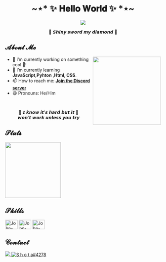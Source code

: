<h1 align="center">~⋆* ✨ 𝐇𝐞𝐥𝐥𝐨 𝐖𝐨𝐫𝐥𝐝 ✨ *⋆~</h1>

<div align="center">
  <img src="https://user-images.githubusercontent.com/43749971/134115180-acb39488-27bf-495a-8cfe-6d71852db396.gif">
</div>

<p align="center">🎵 𝙎𝙝𝙞𝙣𝙮 𝙨𝙬𝙤𝙧𝙙 𝙢𝙮 𝙙𝙞𝙖𝙢𝙤𝙣𝙙 🎵</p>

<h2>𝓐𝓫𝓸𝓾𝓽 𝓜𝓮</h2>

<img src="https://user-images.githubusercontent.com/43749971/134393227-26ca48dc-c446-4d55-93d0-5ff4deeb4977.gif" align="right" height="220">

<ul>
  <li>🔭 I’m currently working on something cool 🚀!</li>
  <li>🌱 I’m currently learning <b>JavaScript,Pyhton ,Html, CSS</b>.</li>
  <li>📫 How to reach me: <b><a href="https://discord.gg/jzYyQZJBtb">Join the Discord server</a></b></li>
  <li>😄 Pronouns: He/Him</li>
</ul>

<br>

<p align="center">
  🎵 𝙄 𝙠𝙣𝙤𝙬 𝙞𝙩'𝙨 𝙝𝙖𝙧𝙙 𝙗𝙪𝙩 𝙞𝙩 🎵<br>
  𝙬𝙤𝙣'𝙩 𝙬𝙤𝙧𝙠 𝙪𝙣𝙡𝙚𝙨𝙨 𝙮𝙤𝙪 𝙩𝙧𝙮
</p>

<h2>𝓢𝓽𝓪𝓽𝓼</h2>

<div>
  <img height="180em" src="https://github-readme-stats.vercel.app/api?username=Akuma-sama&show_icons=true&theme=tokyonight&include_all_commits=true&count_private=true">
</div>

<h2>𝓢𝓴𝓲𝓵𝓵𝓼</h2>

<div style="display: inline_block">
  <img align="center" alt="John-Js" height="30" width="40" src="https://cdn.jsdelivr.net/gh/devicons/devicon/icons/javascript/javascript-plain.svg">
  <img align="center" alt="John-HTML" height="30" width="40" src="https://cdn.jsdelivr.net/gh/devicons/devicon/icons/html5/html5-original.svg">
  <img align="center" alt="John-CSS" height="30" width="40" src="https://cdn.jsdelivr.net/gh/devicons/devicon/icons/css3/css3-original.svg">
</div>

<h2>𝓒𝓸𝓷𝓽𝓪𝓬𝓽</h2>

<div>
  <a href="https://www.instagram.com/s3npa1__/" target="_blank">
  <img src="https://img.shields.io/badge/-Instagram-%23E4405F?style=for-the-badge&logo=instagram&logoColor=white" target="_blank">
  </a>
  <a href="https://discord.gg/jzYyQZJBtb" target="blank">
  <img src="https://img.shields.io/badge/Discord-7289DA?style=for-the-badge&logo=discord&logoColor=white" alt="S h o t a#4278">
  </a>
</div>